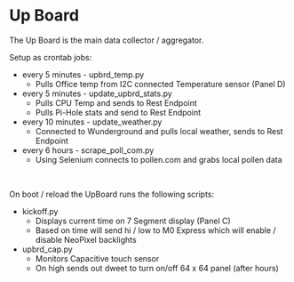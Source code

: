 # Up Board

The Up Board is the main data collector / aggregator.

Setup as crontab jobs:
* every 5 minutes - upbrd_temp.py
  * Pulls Office temp from I2C connected Temperature sensor (Panel D)
* every 5 minutes - update_upbrd_stats.py
  * Pulls CPU Temp and sends to Rest Endpoint
  * Pulls Pi-Hole stats and send to Rest Endpoint
* every 10 minutes - update_weather.py
  * Connected to Wunderground and pulls local weather, sends to Rest Endpoint
* every 6 hours - scrape_poll_com.py
  * Using Selenium connects to pollen.com and grabs local pollen data
 </br>
 
 On boot / reload the UpBoard runs the following scripts:
 
 * kickoff.py
    * Displays current time on 7 Segment display (Panel C)
    * Based on time will send hi / low to M0 Express which will enable / disable NeoPixel backlights
*  upbrd_cap.py
    * Monitors Capacitive touch sensor
    * On high sends out dweet to turn on/off 64 x 64 panel (after hours)
  
 
